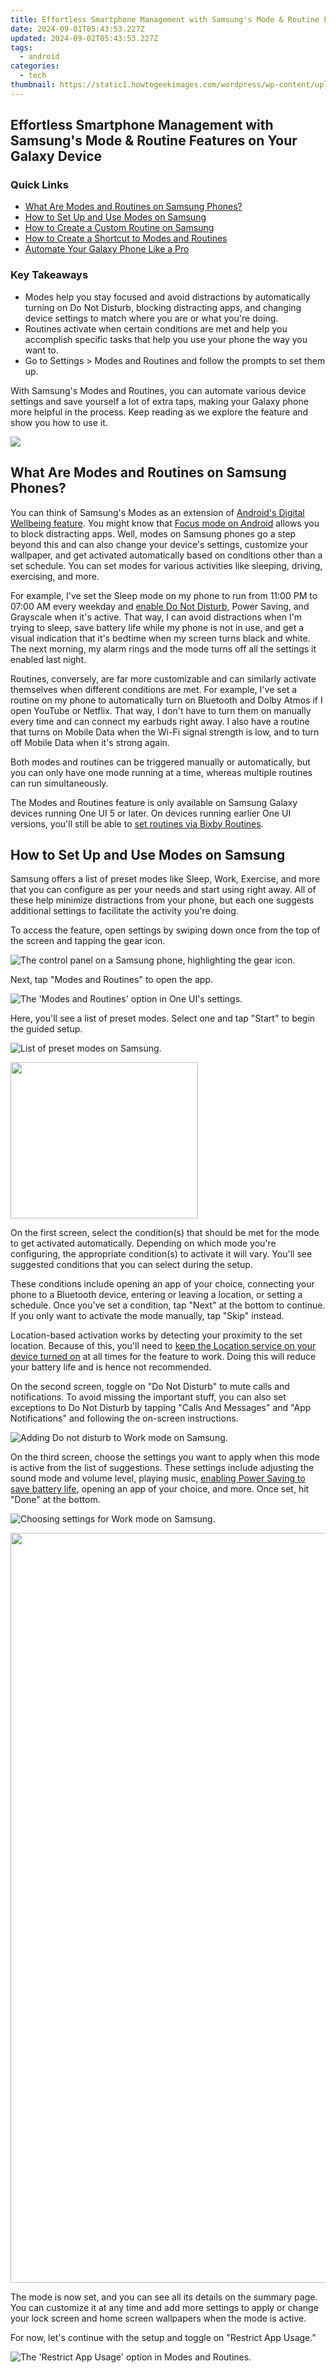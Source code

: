```yaml
---
title: Effortless Smartphone Management with Samsung's Mode & Routine Features on Your Galaxy Device
date: 2024-09-01T05:43:53.227Z
updated: 2024-09-02T05:43:53.227Z
tags:
  - android
categories:
  - tech
thumbnail: https://static1.howtogeekimages.com/wordpress/wp-content/uploads/2023/11/samsung-modes-and-routines-app-featured-image.jpg
---
```


## Effortless Smartphone Management with Samsung's Mode & Routine Features on Your Galaxy Device

### Quick Links

* [What Are Modes and Routines on Samsung Phones?](https://some-skills.techidaily.com/2024-approved-unleash-clarity-efficient-background-erasure-in-affinity-photo/)
* [How to Set Up and Use Modes on Samsung](https://unlock-android.techidaily.com/in-2024-universal-unlock-pattern-for-itel-s23-by-drfone-android/)
* [How to Create a Custom Routine on Samsung](https://article-helps.techidaily.com/digital-stargazers-guide-to-best-sky-imaging-websites/)
* [How to Create a Shortcut to Modes and Routines](https://techno-recovery.techidaily.com/discover-new-features-in-thunderbird-version-52-by-mozilla/)
* [Automate Your Galaxy Phone Like a Pro](https://extra-hints.techidaily.com/bridging-art-and-technology-a-comprehensive-guide-to-the-top-10-websites-for-graffiti-fonts-for-2024/)

### Key Takeaways

* Modes help you stay focused and avoid distractions by automatically turning on Do Not Disturb, blocking distracting apps, and changing device settings to match where you are or what you're doing.
* Routines activate when certain conditions are met and help you accomplish specific tasks that help you use your phone the way you want to.
* Go to Settings > Modes and Routines and follow the prompts to set them up.

 With Samsung's Modes and Routines, you can automate various device settings and save yourself a lot of extra taps, making your Galaxy phone more helpful in the process. Keep reading as we explore the feature and show you how to use it.

<!-- affiliate ads begin -->
<a href="https://secure.2checkout.com/order/checkout.php?PRODS=4620778&QTY=1&AFFILIATE=108875&CART=1"><img src="https://secure.avangate.com/images/merchant/07dd4d5a72f5740ef0f035f201951476/300__250banner.jpg" border="0"></a>
<!-- affiliate ads end -->
##  What Are Modes and Routines on Samsung Phones?

 You can think of Samsung's Modes as an extension of [Android's Digital Wellbeing feature](https://eaxpv-info.techidaily.com/updated-how-to-increase-youtube-traffic-by-a-million-safely-done-for-2024/). You might know that [Focus mode on Android](https://extra-approaches.techidaily.com/in-2024-premier-podplay-writing-treasures/) allows you to block distracting apps. Well, modes on Samsung phones go a step beyond this and can also change your device's settings, customize your wallpaper, and get activated automatically based on conditions other than a set schedule. You can set modes for various activities like sleeping, driving, exercising, and more.

 For example, I've set the Sleep mode on my phone to run from 11:00 PM to 07:00 AM every weekday and [enable Do Not Disturb](https://windows11.techidaily.com/emergency-printer-deletion-in-windows-os-a-step-by-step-approach/), Power Saving, and Grayscale when it's active. That way, I can avoid distractions when I'm trying to sleep, save battery life while my phone is not in use, and get a visual indication that it's bedtime when my screen turns black and white. The next morning, my alarm rings and the mode turns off all the settings it enabled last night.

 Routines, conversely, are far more customizable and can similarly activate themselves when different conditions are met. For example, I've set a routine on my phone to automatically turn on Bluetooth and Dolby Atmos if I open YouTube or Netflix. That way, I don't have to turn them on manually every time and can connect my earbuds right away. I also have a routine that turns on Mobile Data when the Wi-Fi signal strength is low, and to turn off Mobile Data when it's strong again.

 Both modes and routines can be triggered manually or automatically, but you can only have one mode running at a time, whereas multiple routines can run simultaneously.

 The Modes and Routines feature is only available on Samsung Galaxy devices running One UI 5 or later. On devices running earlier One UI versions, you'll still be able to [set routines via Bixby Routines](https://fox-helps.techidaily.com/new-in-2024-sleepy-sequences-examining-bedtime-story-video-adaptations/).

##  How to Set Up and Use Modes on Samsung

 Samsung offers a list of preset modes like Sleep, Work, Exercise, and more that you can configure as per your needs and start using right away. All of these help minimize distractions from your phone, but each one suggests additional settings to facilitate the activity you're doing.

 To access the feature, open settings by swiping down once from the top of the screen and tapping the gear icon.

![The control panel on a Samsung phone, highlighting the gear icon.](https://static1.howtogeekimages.com/wordpress/wp-content/uploads/2023/09/screenshot_20230922_132910_nova-launcher.jpg) 

 Next, tap "Modes and Routines" to open the app.

![The 'Modes and Routines' option in One UI's settings.](https://static1.howtogeekimages.com/wordpress/wp-content/uploads/2023/09/screenshot_20230922_163603_settings.jpg) 

 Here, you'll see a list of preset modes. Select one and tap "Start" to begin the guided setup.

![List of preset modes on Samsung.](https://static1.howtogeekimages.com/wordpress/wp-content/uploads/2023/12/list-of-preset-modes-on-samsung.jpeg) 

<!-- affiliate ads begin -->
<a href="https://modlily.sjv.io/c/5597632/2072819/17059" target="_top" id="2072819"><img src="//a.impactradius-go.com/display-ad/17059-2072819" border="0" alt="" width="300" height="250"/></a><img height="0" width="0" src="https://imp.pxf.io/i/5597632/2072819/17059" style="position:absolute;visibility:hidden;" border="0" />
<!-- affiliate ads end -->
 On the first screen, select the condition(s) that should be met for the mode to get activated automatically. Depending on which mode you're configuring, the appropriate condition(s) to activate it will vary. You'll see suggested conditions that you can select during the setup.

 These conditions include opening an app of your choice, connecting your phone to a Bluetooth device, entering or leaving a location, or setting a schedule. Once you've set a condition, tap "Next" at the bottom to continue. If you only want to activate the mode manually, tap "Skip" instead.

 Location-based activation works by detecting your proximity to the set location. Because of this, you'll need to [keep the Location service on your device turned on](https://tech-savvy.techidaily.com/the-evolution-of-artistic-expression-in-the-age-of-ai-writing-assistants/) at all times for the feature to work. Doing this will reduce your battery life and is hence not recommended.

 On the second screen, toggle on "Do Not Disturb" to mute calls and notifications. To avoid missing the important stuff, you can also set exceptions to Do Not Disturb by tapping "Calls And Messages" and "App Notifications" and following the on-screen instructions.

![Adding Do not disturb to Work mode on Samsung.](https://static1.howtogeekimages.com/wordpress/wp-content/uploads/2023/12/adding-do-not-disturb-to-work-mode-on-samsung.jpeg) 

 On the third screen, choose the settings you want to apply when this mode is active from the list of suggestions. These settings include adjusting the sound mode and volume level, playing music, [enabling Power Saving to save battery life](https://android-location-track.techidaily.com/how-to-track-whatsapp-messages-on-samsung-galaxy-xcover-6-pro-tactical-edition-without-them-knowing-drfone-by-drfone-virtual-android/), opening an app of your choice, and more. Once set, hit "Done" at the bottom.

![Choosing settings for Work mode on Samsung.](https://static1.howtogeekimages.com/wordpress/wp-content/uploads/2023/12/choosing-settings-for-work-mode-on-samsung.jpeg) 

<!-- affiliate ads begin -->
<a href="https://ukaidot.sjv.io/c/5597632/1793233/19578" target="_top" id="1793233"><img src="//a.impactradius-go.com/display-ad/19578-1793233" border="0" alt="" width="1200" height="1200"/></a><img height="0" width="0" src="https://imp.pxf.io/i/5597632/1793233/19578" style="position:absolute;visibility:hidden;" border="0" />
<!-- affiliate ads end -->
 The mode is now set, and you can see all its details on the summary page. You can customize it at any time and add more settings to apply or change your lock screen and home screen wallpapers when the mode is active.

 For now, let's continue with the setup and toggle on "Restrict App Usage."

![The 'Restrict App Usage' option in Modes and Routines.](https://static1.howtogeekimages.com/wordpress/wp-content/uploads/2023/09/screenshot_20230922_163831_modes-and-routines.jpg) 

<!-- affiliate ads begin -->
<span id="1793213">
					<video width="1080" height="1620" style="cursor:pointer"
           poster="//a.impactradius-go.com/display-clicktoplayimage/1793213.jpeg"
           onclick="if(!this.playClicked){this.play();this.setAttribute('controls',true);this.playClicked=true;}">
	   <source src="//a.impactradius-go.com/display-ad/19135-1793213">
	   <img src="//a.impactradius-go.com/display-clicktoplayimage/1793213.jpeg" style="border: none; height: 100%; width: 100%; object-fit: contain">
	</video>
	<div style="width:1080px;text-align:center"><a href="javascript:window.open(decodeURIComponent('https%3A%2F%2Ftinyland.pxf.io%2Fc%2F5597632%2F1793213%2F19135'), '_blank');void(0);">Click here</a></div>
</span>
<img height="0" width="0" src="https://imp.pxf.io/i/5597632/1793213/19135" style="position:absolute;visibility:hidden;" border="0" />
<!-- affiliate ads end -->
 On the following screen, select the apps you want to be able to use and receive notifications from while this mode is active. All other apps will be blocked until the mode turns off. You can do this to [avoid mindlessly scrolling social media](https://youtube-zero.techidaily.com/024-approved-transforming-web-popularity-into-video-concepts-using-google-trends/) and other unimportant apps. Once you've selected your apps, tap "Done."

![App selection for restricted apps on Samsung.](https://static1.howtogeekimages.com/wordpress/wp-content/uploads/2023/09/screenshot_20230922_163836_modes-and-routines.jpg) 

<!-- affiliate ads begin -->
<a href="https://store.nero.com/order/checkout.php?PRODS=39694080&QTY=1&AFFILIATE=108875&CART=1"><img src="http://cdnwww.nero.com/nero-com-wAssets/img/banners/2023/nbr/fire/Screenshot_1red_gb.jpg" border="0">Nero Burning ROM:
The ultimate burning program for all your needs!</a>
<!-- affiliate ads end -->
 And you're done! Configure the other modes the same way.

###  How to Add a Custom Mode on Samsung

 Aside from preset modes, you can also create your own custom mode. Go back to the main page and tap "Add Mode."

![The 'Add Mode' option for Samsung's Modes and Routines.](https://static1.howtogeekimages.com/wordpress/wp-content/uploads/2023/09/screenshot_20230922_163629_modes-and-routines.jpg) 

 Give this custom mode a name and choose an icon design and color. Tap "Done" at the bottom to proceed to the summary page.

![Naming a focus mode on Samsung.](https://static1.howtogeekimages.com/wordpress/wp-content/uploads/2023/09/screenshot_20230922_163706_modes-and-routines.jpg) 

<!-- affiliate ads begin -->
<a href="https://purchase.swifdoo.com/order/checkout.php?PRODS=40002580&QTY=1&AFFILIATE=108875&CART=1"><img src="https://secure.avangate.com/images/merchant/8b932759a5a04ddb34bf79e3f9072e4b/products/3_Product%20box%20white-1024x1024.png" border="0">SwifDoo PDF 2-Year Plan</a>
<!-- affiliate ads end -->
 On the summary page, tap "Turn On Automatically."

![The option to automatically add conditions for a Samsung mode.](https://static1.howtogeekimages.com/wordpress/wp-content/uploads/2023/09/screenshot_20230922_164012_modes-and-routines.jpg) 

<!-- affiliate ads begin -->
<a href="https://secure.2checkout.com/order/checkout.php?PRODS=4531356&QTY=1&AFFILIATE=108875&CART=1"><img src="https://secure.avangate.com/images/merchant/8fdd149fcaa7058caccc9c4ad5b0d89a/products/tss-box.JPG" border="0">The Tube Sites Submitter is a fast and efficient tool for anyone who needs to upload videos quickly, easily and automatically to hundreds of tube sites in mere minutes . </a>
<!-- affiliate ads end -->
 On the following screen, set conditions for when you want to start this mode. Choose from the listed suggested conditions or tap "Add Condition" to browse for more options. Once you've set your desired conditions, hit "Done" at the bottom to continue.

![Setting conditions to custom mode on Samsung.](https://static1.howtogeekimages.com/wordpress/wp-content/uploads/2023/12/setting-conditions-to-custom-mode-on-samsung.jpeg) 

 Next, you can toggle on "Do Not Disturb" and "Restrict App Usage" and set them accordingly. Below that, tap "Change Settings" to browse from settings you want to apply when this custom mode is active.

![Adding actions to custom mode on Samsung.](https://static1.howtogeekimages.com/wordpress/wp-content/uploads/2023/12/adding-actions-to-custom-mode-on-samsung.jpeg) 

<!-- affiliate ads begin -->
<a href="https://natural-cycles.sjv.io/c/5597632/2072200/17885" target="_top" id="2072200"><img src="//a.impactradius-go.com/display-ad/17885-2072200" border="0" alt="" width="728" height="90"/></a><img height="0" width="0" src="https://imp.pxf.io/i/5597632/2072200/17885" style="position:absolute;visibility:hidden;" border="0" />
<!-- affiliate ads end -->
 On the following screen, choose from the suggested settings or scroll down and tap "Add Action" to browse for more options. Once you've set your desired settings, hit "Done" at the bottom to continue. Finally, review all the details on the summary page and customize as you see fit.

 Your custom mode is now set!

##  How to Create a Custom Routine on Samsung

 Creating a routine is similar to creating a custom mode, but you get a lot more triggers and commands to choose from. The process is also a little simpler and easier to understand. To begin, open Modes and Routines and go to the "Routines" tab at the bottom.

![Routines tab in Modes and Routines app on Samsung.](https://static1.howtogeekimages.com/wordpress/wp-content/uploads/2023/12/routines-tab-in-modes-and-routines-app-on-samsung.jpeg) 

<!-- affiliate ads begin -->
<a href="https://secure.2checkout.com/order/checkout.php?PRODS=194977&QTY=1&AFFILIATE=108875&CART=1"><img src="https://www.blumentals.net/scrfactory/images/screensaver-software.png" border="0">Screensaver Factory, Create stunning professional screensavers within minutes. Create screensavers for yourself, for marketing or unlimited royalty-free commercial distribution. Make screensavers from images, video and swf flash, add background music and smooth sprite and transition effects. Screensaver Factory is very easy to use, and it enables you to make self-installing screensaver files and CDs for easy setup and distribution. Screensaver Factory is the most advanced software of its kind.</a>
<!-- affiliate ads end -->
 Here, tap the "+" button at the top of the screen.

![The 'Add Routine' button on Samsung.](https://static1.howtogeekimages.com/wordpress/wp-content/uploads/2023/11/screenshot_20231123_235824_modes-and-routines.jpeg) 

<!-- affiliate ads begin -->
<a href="https://lightailing.sjv.io/c/5597632/1725213/17190" target="_top" id="1725213"><img src="//a.impactradius-go.com/display-ad/17190-1725213" border="0" alt="" width="1000" height="1000"/></a><img height="0" width="0" src="https://imp.pxf.io/i/5597632/1725213/17190" style="position:absolute;visibility:hidden;" border="0" />
<!-- affiliate ads end -->
 Under the "If" heading, tap "Add what will trigger this routine."

!['If' command on Routines on Samsung.](https://static1.howtogeekimages.com/wordpress/wp-content/uploads/2023/12/if-command-on-routines-on-samsung.jpeg) 

 On the following screen, browse from the list of conditions that should be met to activate this routine. Hit "Done" to confirm your choice(s).

![Browsing 'If' routine commands on Samsung.](https://static1.howtogeekimages.com/wordpress/wp-content/uploads/2023/12/browsing-if-routine-commands-on-samsung.jpeg) 

 Next, under the "Then" heading, tap "Add what this routine will do."

!['Then' command on Routines on Samsung.](https://static1.howtogeekimages.com/wordpress/wp-content/uploads/2023/12/then-command-on-routines-on-samsung.jpeg) 

 On the following screen, browse from the list of actions this routine should do when it's active. These actions are divided into different categories for easier navigation. Hit "Done" to confirm each action.

![Browsing 'Then' routine commands on Samsung.](https://static1.howtogeekimages.com/wordpress/wp-content/uploads/2023/12/browsing-then-routine-commands-on-samsung.jpeg) 

<!-- affiliate ads begin -->
<a href="https://aofit.pxf.io/c/5597632/1399701/16396" target="_top" id="1399701"><img src="//a.impactradius-go.com/display-ad/16396-1399701" border="0" alt="" width="960" height="300"/></a><img height="0" width="0" src="https://imp.pxf.io/i/5597632/1399701/16396" style="position:absolute;visibility:hidden;" border="0" />
<!-- affiliate ads end -->
 You can also long-press an action to change its order. Once you've added all your desired actions, tap "Save" at the bottom.

![Saving a routine on Samsung.](https://static1.howtogeekimages.com/wordpress/wp-content/uploads/2023/12/saving-a-routine-on-samsung.jpeg) 

 Next, give this routine a name and choose a suitable icon design and color. Tap "Done" at the bottom to save.

![Adding name, icon, and color to routine on Samsung.](https://static1.howtogeekimages.com/wordpress/wp-content/uploads/2023/12/adding-name-icon-and-color-to-routine-on-samsung.jpeg) 

<!-- affiliate ads begin -->
<a href="https://shop.manycam.com/order/checkout.php?PRODS=17728032&QTY=1&AFFILIATE=108875&CART=1"><img src="https://secure.avangate.com/images/merchant/8230bea7d54bcdf99cdfe85cb07313d5/mcaffbanner920x120.png" border="0"></a>
<!-- affiliate ads end -->
###  How to Discover Recommended Routines

 Much like preset modes, Samsung also includes some recommended routines that you can customize or use as inspiration. You can find these on the Discover page, which you can access by tapping the Discover button (next to the "+" button).

![The 'Browse Routines' button on Samsung.](https://static1.howtogeekimages.com/wordpress/wp-content/uploads/2023/11/screenshot_20231123_235854_modes-and-routines.jpeg) 

<!-- affiliate ads begin -->
<a href="https://otszone.ots7.com/order/checkout.php?PRODS=4713322&QTY=1&AFFILIATE=108875&CART=1"><img src="https://green.ots7.com/screenshots/OtsAV/OtsAVRadio1.90-300x188.jpg" border="0">OtsAV Radio Webcaster</a>
<!-- affiliate ads end -->
 The list contains more than 20 preset routines, each categorized based on unique situations and use cases. Browse each category and see if you find something useful.

![Recommended routines on Samsung.](https://static1.howtogeekimages.com/wordpress/wp-content/uploads/2023/12/recommended-routines-on-samsung.jpeg) 

<!-- affiliate ads begin -->
<a href="https://secure.2checkout.com/order/checkout.php?PRODS=4718730&QTY=1&AFFILIATE=108875&CART=1"> <img src="https://secure.avangate.com/images/merchant/ce9a6fb2becc2d235e62b125e9260102/products/copy_vMixCallScreenshot1-large.jpg" border="0">vMix HD - Software based live production. vMix HD includes everything in vMix Basic HD plus 1000 inputs, Video List, 4 Overlay Channels, and 1 vMix Call 
This bundle includes Studio 200 for vMix from Virtualsetworks, HTTP Matrix 1.0 automation scheduler, and 4 introductory training videos from the Udemy vMix Basic to Amazing course. </a>
<!-- affiliate ads end -->
 If you like a recommended routine, tap "Save" at the bottom to add it. You can also tap "Edit" first to customize the preset routine to your liking.

![Saving a recommended routine on Samsung.](https://static1.howtogeekimages.com/wordpress/wp-content/uploads/2023/12/saving-a-recommended-routine-on-samsung.jpeg) 

<!-- affiliate ads begin -->
<a href="https://appsumo.8odi.net/c/5597632/2075471/7443" target="_top" id="2075471"><img src="//a.impactradius-go.com/display-ad/7443-2075471" border="0" alt="" width="1200" height="600"/></a><img height="0" width="0" src="https://appsumo.8odi.net/i/5597632/2075471/7443" style="position:absolute;visibility:hidden;" border="0" />
<!-- affiliate ads end -->
 And you're done! This routine has been added to your saved routines.

##  How to Create a Shortcut to Modes and Routines

 There's an easier way to access the modes and routines you've set. For instance, you can manually activate your saved modes via the Quick Settings panel.

 To set this up, swipe down twice from the top of the screen to open the Quick Settings panel. Next, swipe left until you reach the last page. Here, tap the "+" button.

![Add button in Quick Settings panel.](https://static1.howtogeekimages.com/wordpress/wp-content/uploads/2023/12/add-button-in-quick-settings-panel.jpeg) 

<!-- affiliate ads begin -->
<a href="https://appsumo.8odi.net/c/5597632/2087407/7443" target="_top" id="2087407"><img src="//a.impactradius-go.com/display-ad/7443-2087407" border="0" alt="" width="600" height="500"/></a><img height="0" width="0" src="https://appsumo.8odi.net/i/5597632/2087407/7443" style="position:absolute;visibility:hidden;" border="0" />
<!-- affiliate ads end -->
 This will reveal a whole set of buttons that are available for you to use. Here, drag the "Modes" button and drop it among your other active buttons.

![Adding Modes button to Quick Settings.](https://static1.howtogeekimages.com/wordpress/wp-content/uploads/2023/12/adding-modes-button-to-quick-settings.jpeg) 

 Tap "Done" to confirm.

![Saving newly added buttons to Quick Settings panel.](https://static1.howtogeekimages.com/wordpress/wp-content/uploads/2023/12/saving-newly-added-buttons-to-quick-settings-panel.jpeg) 

<!-- affiliate ads begin -->
<a href="https://shop.copernic.com/order/checkout.php?PRODS=41033095&QTY=1&AFFILIATE=108875&CART=1"><img src="https://secure.2checkout.com/images/merchant/8d30aa96e72440759f74bd2306c1fa3d/Copernic-2023-Affiliate-728x90-Advanced-3YR.png" border="0"></a>
<!-- affiliate ads end -->
 Tapping the "Modes" button in the Quick Settings panel will pull up a pop-up showing all your saved modes. Tap one to activate it manually.

![Saved Modes being shown in a pop-up on Samsung home screen.](https://static1.howtogeekimages.com/wordpress/wp-content/uploads/2023/12/saved-modes-being-shown-in-a-pop-up-on-samsung.jpeg) 

 Similarly, you can add widgets to your home screen for routines you've created that use manual activation. To do this, long-press your home screen and tap the "Widgets" button.

![Home screen widgets menu on Samsung.](https://static1.howtogeekimages.com/wordpress/wp-content/uploads/2023/12/home-screen-widgets-menu-on-samsung.jpeg) 

 From the list, find and tap "Modes and Routines" to reveal the app's widgets. Drag "Single Routine" and drop it on your home screen. If you've created multiple routines, select the one of your choice.

![Routines widget on Samsung.](https://static1.howtogeekimages.com/wordpress/wp-content/uploads/2023/12/routines-widget-on-samsung.jpeg) 

##  Automate Your Galaxy Phone Like a Pro

 You aren't using your Samsung phone to its full potential if you haven't tried out Modes and Routines. It's one of the most underrated features on One UI and can help you avoid having to repeat common tasks on your device.

 Now that you know how to use Modes and Routines, you can find creative ways to automate your phone as per your needs. Feel free to experiment with different conditions and actions and see what works for you.

<ins class="adsbygoogle"
     style="display:block"
     data-ad-format="autorelaxed"
     data-ad-client="ca-pub-7571918770474297"
     data-ad-slot="1223367746"></ins>



<ins class="adsbygoogle"
     style="display:block"
     data-ad-client="ca-pub-7571918770474297"
     data-ad-slot="8358498916"
     data-ad-format="auto"
     data-full-width-responsive="true"></ins>

<span class="atpl-alsoreadstyle">Also read:</span>
<div><ul>
<li><a href="https://fox-info.techidaily.com/new-2024-approved-golden-text-in-3d-selecting-quality-online-sites/"><u>[New] 2024 Approved  Golden Text in 3D  Selecting Quality Online Sites</u></a></li>
<li><a href="https://youtube-tips.techidaily.com/024-approved-the-evolution-of-video-from-full-length-to-yt-shorts/"><u>[New] 2024 Approved  The Evolution of Video  From Full-Length to YT Shorts</u></a></li>
<li><a href="https://facebook-record-videos.techidaily.com/new-efficiency-in-conversion-a-compact-list-of-the-top-10-video-transformers-for-2024/"><u>[New] Efficiency in Conversion  A Compact List of the Top 10 Video Transformers for 2024</u></a></li>
<li><a href="https://twitter-videos.techidaily.com/new-how-to-download-gif-images-from-twitter-for-2024/"><u>[New] How to Download GIF Images From Twitter for 2024</u></a></li>
<li><a href="https://fox-access.techidaily.com/updated-comprehensive-list-of-no-download-online-gif-to-video-converters/"><u>[Updated] Comprehensive List of No-Download Online GIF to Video Converters</u></a></li>
<li><a href="https://visual-screen-recording.techidaily.com/updated-in-2024-adventurers-anthology-the-finest-10-affordable-mmos/"><u>[Updated] In 2024, Adventurers' Anthology  The Finest 10 Affordable MMOs</u></a></li>
<li><a href="https://eaxpv-info.techidaily.com/updated-revamping-youtube-videos-with-smart-post-upload-techniques/"><u>[Updated] Revamping YouTube Videos with Smart Post-Upload Techniques</u></a></li>
<li><a href="https://fox-glue.techidaily.com/2024-approved-grappling-giants-twitch-triumph-or-hitbox-heroics/"><u>2024 Approved  Grappling Giants  Twitch Triumph or Hitbox Heroics?</u></a></li>
<li><a href="https://some-guidance.techidaily.com/2024-approved-tomorrows-insight-rethinking-choices/"><u>2024 Approved  Tomorrow's Insight  Rethinking Choices</u></a></li>
<li><a href="https://article-files.techidaily.com/2024-approved-visionary-virtual-worlds-the-top-ten-sci-fi-films-of-the-metaverse-age/"><u>2024 Approved  Visionary Virtual Worlds  The Top Ten Sci-Fi Films of the Metaverse Age</u></a></li>
<li><a href="https://extra-resources.techidaily.com/a-new-era-of-visual-narratives-full-rotation/"><u>A New Era of Visual Narratives  Full Rotation</u></a></li>
<li><a href="https://youtube-zero.techidaily.com/ving-auditory-perfection-top-tips-for-quality-audio-for-2024/"><u>Achieving Auditory Perfection  Top Tips for Quality Audio for 2024</u></a></li>
<li><a href="https://hardware-updates.techidaily.com/dyson-360-heuristically-navigates-as-a-high-performance-battery-hog-a-comprehensive-review/"><u>Dyson 360 Heuristically Navigates as a High-Performance Battery Hog - A Comprehensive Review</u></a></li>
<li><a href="https://facebook-video-content.techidaily.com/e-identity-revamp-personal-cartoon-character-blueprint-for-2024/"><u>E-Identity Revamp  Personal Cartoon Character Blueprint for 2024</u></a></li>
<li><a href="https://instagram-video-recordings.techidaily.com/elevate-instagram-presence-with-professional-video-editing-skills/"><u>Elevate Instagram Presence with Professional Video Editing Skills</u></a></li>
<li><a href="https://hardware-updates.techidaily.com/enhanced-luxury-rings-newest-100-doorbell-dazzles-with-top-tier-upgrades/"><u>Enhanced Luxury: Ring's Newest $100 Doorbell Dazzles with Top-Tier Upgrades</u></a></li>
<li><a href="https://hardware-help.techidaily.com/essential-techkey-bluetooth-adapter-software-downloads-for-windows-users/"><u>Essential Techkey Bluetooth Adapter Software Downloads for Windows Users</u></a></li>
<li><a href="https://hardware-updates.techidaily.com/eufy-security-indoor-surveillance-camera-s350-an-in-depth-analysis-of-its-exceptional-movement-tracking-capabilities/"><u>Eufy Security Indoor Surveillance Camera S350: An In-Depth Analysis of Its Exceptional Movement Tracking Capabilities</u></a></li>
<li><a href="https://hardware-updates.techidaily.com/evaluating-the-joby-wavo-plus-is-it-the-perfect-attachment-for-camera-and-phone-recording/"><u>Evaluating the Joby Wavo Plus: Is It the Perfect Attachment for Camera & Phone Recording?</u></a></li>
<li><a href="https://hardware-updates.techidaily.com/exclusive-offers-compact-mobile-projectors-portable-power-units-google-nest-cams-and-more-tech-essentials/"><u>Exclusive Offers: Compact Mobile Projectors, Portable Power Units, Google Nest Cams, and More Tech Essentials!</u></a></li>
<li><a href="https://hardware-updates.techidaily.com/expand-your-display-seamlessly-linking-your-android-device-to-monitors-via-usb/"><u>Expand Your Display: Seamlessly Linking Your Android Device to Monitors via USB</u></a></li>
<li><a href="https://hardware-updates.techidaily.com/experience-enhanced-sound-with-googles-latest-the-pixel-buds-pro-2-promising-doubled-anc-performance/"><u>Experience Enhanced Sound with Google's Latest - The Pixel Buds Pro 2 Promising Doubled ANC Performance</u></a></li>
<li><a href="https://hardware-updates.techidaily.com/expert-evaluation-of-the-top-tier-aliennware-pro-wireless-keyboard-a-prime-selection-for-serious-players/"><u>Expert Evaluation of the Top-Tier Aliennware Pro Wireless Keyboard - A Prime Selection for Serious Players</u></a></li>
<li><a href="https://win-answers.techidaily.com/fixing-game-crashes-expert-tips-for-running-guilty-gear-strive-smoothly-on-a-computer/"><u>Fixing Game Crashes: Expert Tips for Running Guilty Gear Strive Smoothly on a Computer</u></a></li>
<li><a href="https://hardware-updates.techidaily.com/from-disdain-to-dependence-how-a-simple-phone-ring-holder-became-essential-for-me/"><u>From Disdain to Dependence: How a Simple Phone Ring Holder Became Essential for Me</u></a></li>
<li><a href="https://hardware-updates.techidaily.com/how-to-safely-perform-a-factory-reset-on-your-pixel-nought-without-risking-a-brick/"><u>How to Safely Perform a Factory Reset on Your Pixel Nought Without Risking a Brick</u></a></li>
<li><a href="https://driver-download.techidaily.com/how-to-successfully-get-toshiba-printer-drivers-installed-on-windows/"><u>How To Successfully Get Toshiba Printer Drivers Installed On Windows</u></a></li>
<li><a href="https://extra-resources.techidaily.com/in-2024-complete-overview-harnessing-the-power-of-googles-text-conversion/"><u>In 2024, Complete Overview  Harnessing the Power of Google's Text Conversion</u></a></li>
<li><a href="https://review-topics.techidaily.com/in-2024-how-to-find-ispoofer-pro-activation-key-on-infinix-note-30-vip-drfone-by-drfone-virtual-android/"><u>In 2024, How to Find iSpoofer Pro Activation Key On Infinix Note 30 VIP? | Dr.fone</u></a></li>
<li><a href="https://phone-solutions.techidaily.com/in-2024-is-pgsharp-legal-when-you-are-playing-pokemon-on-zte-nubia-z60-ultra-drfone-by-drfone-virtual-android/"><u>In 2024, Is pgsharp legal when you are playing pokemon On ZTE Nubia Z60 Ultra? | Dr.fone</u></a></li>
<li><a href="https://sim-unlock.techidaily.com/in-2024-the-6-best-sim-unlock-services-that-actually-work-on-your-samsung-galaxy-a14-5g-device-by-drfone-android/"><u>In 2024, The 6 Best SIM Unlock Services That Actually Work On Your Samsung Galaxy A14 5G Device</u></a></li>
<li><a href="https://hardware-updates.techidaily.com/in-depth-review-of-twelve-souths-bookarc-flex-nearly-ideal-support-for-your-macbook/"><u>In-Depth Review of Twelve South's BookArc Flex - Nearly Ideal Support for Your MacBook</u></a></li>
<li><a href="https://hardware-updates.techidaily.com/intel-cpu-replacement-in-latest-surface-pro-with-advanced-snapdragon-technology/"><u>Intel CPU Replacement in Latest Surface Pro with Advanced Snapdragon Technology</u></a></li>
<li><a href="https://hardware-updates.techidaily.com/intel-faces-chip-malfunctions-imminent-solution-on-the-horizon/"><u>Intel Faces Chip Malfunctions: Imminent Solution on the Horizon</u></a></li>
<li><a href="https://hardware-updates.techidaily.com/introducing-the-nest-learning-thermostat-with-advanced-gemini-processing-capabilities/"><u>Introducing the Nest Learning Thermostat with Advanced Gemini Processing Capabilities</u></a></li>
<li><a href="https://hardware-updates.techidaily.com/introducing-the-new-era-in-smartphones-samsungs-galaxy-z-flip-problem/"><u>Introducing the New Era in Smartphones: Samsung's Galaxy Z Flip # Problem</u></a></li>
<li><a href="https://some-guidance.techidaily.com/1724765536377-ipad/"><u>IPadでの動画取得ガイド - アクセス困難、ダウンロード不能時の方法</u></a></li>
<li><a href="https://hardware-updates.techidaily.com/leading-portable-short-throw-projection-systems-the-2024-edition/"><u>Leading Portable Short Throw Projection Systems: The 2024 Edition</u></a></li>
<li><a href="https://hardware-updates.techidaily.com/maximize-power-bank-longevity-discover-essential-strategies-in-our-8-tip-guide/"><u>Maximize Power Bank Longevity: Discover Essential Strategies in Our 8-Tip Guide</u></a></li>
<li><a href="https://hardware-updates.techidaily.com/maximizing-efficiency-uncovering-the-benefits-of-using-a-compact-workspace/"><u>Maximizing Efficiency: Uncovering the Benefits of Using a Compact Workspace</u></a></li>
<li><a href="https://hardware-updates.techidaily.com/maximizing-efficiency-why-having-two-screens-beats-an-ultrawide-monitor/"><u>Maximizing Efficiency: Why Having Two Screens Beats an UltraWide Monitor</u></a></li>
<li><a href="https://hardware-updates.techidaily.com/nas-vs-das-deciding-on-the-perfect-data-storage-solution-for-your-needs/"><u>NAS Vs. DAS: Deciding on the Perfect Data Storage Solution for Your Needs</u></a></li>
<li><a href="https://facebook-videos.techidaily.com/navigate-the-clouds-and-crowd-fb-livestreams-via-dji-for-2024/"><u>Navigate the Clouds and Crowd  FB Livestreams via DJI for 2024</u></a></li>
<li><a href="https://hardware-updates.techidaily.com/new-affordable-2gb-ram-version-of-the-popular-raspberry-pi-5-released/"><u>New Affordable 2GB RAM Version of the Popular Raspberry Pi 5 Released</u></a></li>
<li><a href="https://hardware-updates.techidaily.com/new-feature-alert-pause-your-fitness-trackers-activity-rings-with-apple-watch/"><u>New Feature Alert: Pause Your Fitness Tracker's Activity Rings with Apple Watch</u></a></li>
<li><a href="https://hardware-updates.techidaily.com/new-pixel-smartwatch-shines-with-larger-screen-technology/"><u>New Pixel Smartwatch Shines with Larger Screen Technology</u></a></li>
<li><a href="https://hardware-updates.techidaily.com/next-gen-audio-the-expanded-screens-on-the-new-jbl-in-ear-headsets/"><u>Next-Gen Audio: The Expanded Screens on the New JBL In-Ear Headsets</u></a></li>
<li><a href="https://tech-recovery.techidaily.com/no-more-frozen-frustration-8-essential-tips-for-chromebook-users/"><u>No More Frozen Frustration: 8 Essential Tips for Chromebook Users</u></a></li>
<li><a href="https://hardware-updates.techidaily.com/precision-matters-why-double-checking-component-sizes-is-crucial-for-pc-building-success/"><u>Precision Matters: Why Double-Checking Component Sizes Is Crucial for PC Building Success</u></a></li>
<li><a href="https://hardware-updates.techidaily.com/review-of-shargeek-model-170-with-smart-display-feature-why-every-charger-needs-it/"><u>Review of Shargeek Model 170 with Smart Display Feature: Why Every Charger Needs It</u></a></li>
<li><a href="https://hardware-updates.techidaily.com/revolutionary-eco-friendly-automation-in-depth-analysis-of-the-ecovacs-winbot-w2-omnis-robotic-window-cleaning-capabilities/"><u>Revolutionary Eco-Friendly Automation: In-Depth Analysis of the Ecovacs Winbot W2 Omni's Robotic Window Cleaning Capabilities</u></a></li>
<li><a href="https://hardware-updates.techidaily.com/say-goodbye-to-distractions-with-a-chromebook-your-key-to-ultimate-concentration-online/"><u>Say Goodbye to Distractions with a Chromebook - Your Key to Ultimate Concentration Online</u></a></li>
<li><a href="https://hardware-updates.techidaily.com/seeking-customizable-sound-control-in-upcoming-truewireless-earphone-charger-case/"><u>Seeking Customizable Sound Control in Upcoming TrueWireless Earphone Charger Case</u></a></li>
<li><a href="https://hardware-updates.techidaily.com/software-glitches-cause-setbacks-in-sonos-latest-hardware-launch/"><u>Software Glitches Cause Setbacks in Sonos' Latest Hardware Launch</u></a></li>
<li><a href="https://extra-support.techidaily.com/step-by-step-guide-to-open-and-tweak-your-srt-on-mac-for-2024/"><u>Step-by-Step Guide to Open and Tweak Your SRT on Mac for 2024</u></a></li>
<li><a href="https://hardware-updates.techidaily.com/the-indispensability-of-the-camera-hump-on-phones-why-compromise-is-not-an-option/"><u>The Indispensability of the Camera Hump on Phones: Why Compromise Is Not an Option</u></a></li>
<li><a href="https://hardware-updates.techidaily.com/the-ultimate-guide-to-the-top-boombox-models/"><u>The Ultimate Guide to the Top Boombox Models</u></a></li>
<li><a href="https://techidaily.com/undelete-lost-data-from-vivo-y27s-by-fonelab-android-recover-data/"><u>Undelete lost data from Vivo Y27s</u></a></li>
<li><a href="https://hardware-tips.techidaily.com/unveiling-the-value-in-depth-look-at-upheres-c5c-and-d6sec-mini-ac-models-for-less-than-20/"><u>Unveiling the Value: In-Depth Look at UpHere's C5C & D6Sec Mini AC Models for Less Than $20</u></a></li>
</ul></div>
